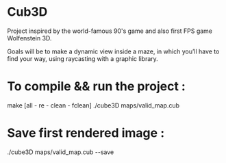 # Cub3D
Project inspired by the world-famous 90's game and also first FPS game Wolfenstein 3D.

Goals will be to
make a dynamic view inside a maze, in which you’ll have to find your way, using raycasting with a graphic library.

# To compile && run the project :
make [all - re - clean - fclean]
./cube3D maps/valid_map.cub

# Save first rendered image :
./cube3D maps/valid_map.cub --save


